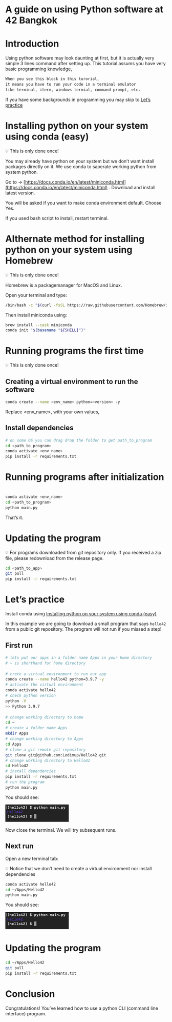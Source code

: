 # A guide on using Python software at 42 Bangkok

# Introduction

Using python software may look daunting at first, but it is actually very simple 3 lines command after setting up. This tutorial assums you have very basic programming knowledge,

```bash
When you see this block in this turorial,
it means you have to run your code in a terminal emulator
like terminal, iterm, windows termial, command prompt, etc.
```

If you have some backgrounds in programming you may skip to [Let’s practice](https://www.notion.so/Let-s-practice-f502671f68db47758cd87d1ea3afb697)

# Installing python on your system using conda (easy)

<aside>
💡 This is only done once!

</aside>

You may already have python on your system but we don’t want install packages directly on it. We use conda to saperate working python from system python.

Go to → [https://docs.conda.io/en/latest/miniconda.html](https://docs.conda.io/en/latest/miniconda.html) . Download and install latest version.

You will be asked if you want to make conda environment default. Choose Yes.

If you used bash script to install, restart terminal.

# Althernate method for installing python on your system using Homebrew

<aside>
💡 This is only done once!

</aside>

Homebrew is a packagemanager for MacOS and Linux.

Open your terminal and type:

```bash
/bin/bash -c "$(curl -fsSL https://raw.githubusercontent.com/Homebrew/install/HEAD/install.sh)"
```

Then install miniconda using:

```bash
brew install --cask miniconda
conda init "$(basename "${SHELL}")"
```

# Running programs the first time

<aside>
💡 This is only done once!

</aside>

## Creating a virtual environment to run the software

```bash
conda create --name <env_name> python=<version> -y
```

Replace <env_name>, <version> with your own values,

## Install dependencies

```bash
# on some OS you can drag drop the folder to get path_to_program
cd <path_to_program>
conda activate <env_name>
pip install -r requirements.txt
```

# Running programs after initialization

```bash

conda activate <env_name>
cd <path_to_program>
python main.py
```

That’s it.

# Updating the program

<aside>
💡 For programs downloaded from git repository only. If you received a zip file, please redownload from the release page.

</aside>

```bash
cd <path_to_app>
git pull
pip install -r requirements.txt
```

# Let’s practice

Install conda using [Installing python on your system using conda (easy)](https://www.notion.so/Installing-python-on-your-system-using-conda-easy-40d75540a9b84de993d2d0a99b7d46f3)

In this example we are going to download a small program that says `hello42` from a public git repository. The program will not run if you missed a step!

## First run

```bash
# lets put our apps in a folder name Apps in your home directory
# ~ is shorthand for home directory

# crete a virtual environment to run our app
conda create --name hello42 python=3.9.7 -y
# activate the virtual environment
conda activate hello42
# check python version
python -V
>> Python 3.9.7

# change working directory to home
cd ~
# create a folder name Apps
mkdir Apps
# change working directory to Apps
cd Apps
# clone a git remote git repository
git clone git@github.com:Lodimup/Hello42.git
# change working directory to Hello42
cd Hello42
# install dependencies
pip install -r requirements.txt
# run the program
python main.py

```

You should see:

![ouput00](img/output00.png)

Now close the terminal. We will try subsequent runs.

## Next run

Open a new terminal tab:

<aside>
💡 Notice that we don’t need to create a virtual environment nor install dependencies

</aside>

```bash
conda activate hello42
cd ~/Apps/Hello42
python main.py
```

You should see:

![ouput00](img/output00.png)

# Updating the program

```bash
cd ~/Apps/Hello42
git pull
pip install -r requirements.txt
```

# Conclusion

Congratulations! You’ve learned how to use a python CLI (command line interface) program.
